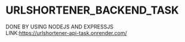 # URLSHORTENER_BACKEND_TASK
DONE BY USING NODEJS AND EXPRESSJS
<br/>
LINK:https://urlshortener-api-task.onrender.com/

